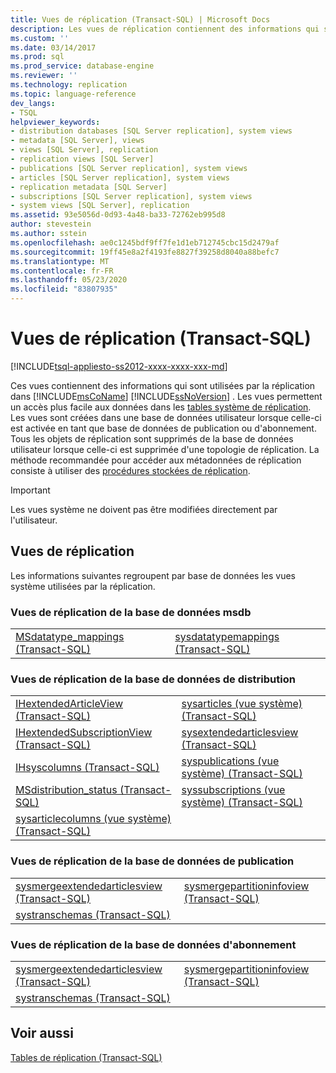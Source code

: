 ```yaml
---
title: Vues de réplication (Transact-SQL) | Microsoft Docs
description: Les vues de réplication contiennent des informations qui sont utilisées par la réplication dans SQL Server. Les vues facilitent l'accès aux données dans les tables système de réplication.
ms.custom: ''
ms.date: 03/14/2017
ms.prod: sql
ms.prod_service: database-engine
ms.reviewer: ''
ms.technology: replication
ms.topic: language-reference
dev_langs:
- TSQL
helpviewer_keywords:
- distribution databases [SQL Server replication], system views
- metadata [SQL Server], views
- views [SQL Server], replication
- replication views [SQL Server]
- publications [SQL Server replication], system views
- articles [SQL Server replication], system views
- replication metadata [SQL Server]
- subscriptions [SQL Server replication], system views
- system views [SQL Server], replication
ms.assetid: 93e5056d-0d93-4a48-ba33-72762eb995d8
author: stevestein
ms.author: sstein
ms.openlocfilehash: ae0c1245bdf9ff7fe1d1eb712745cbc15d2479af
ms.sourcegitcommit: 19ff45e8a2f4193fe8827f39258d8040a88befc7
ms.translationtype: MT
ms.contentlocale: fr-FR
ms.lasthandoff: 05/23/2020
ms.locfileid: "83807935"
---
```

# <a name="replication-views-transact-sql"></a>Vues de réplication (Transact-SQL)
[!INCLUDE[tsql-appliesto-ss2012-xxxx-xxxx-xxx-md](../../includes/tsql-appliesto-ss2012-xxxx-xxxx-xxx-md.md)]

  Ces vues contiennent des informations qui sont utilisées par la réplication dans [!INCLUDE[msCoName](../../includes/msconame-md.md)] [!INCLUDE[ssNoVersion](../../includes/ssnoversion-md.md)] . Les vues permettent un accès plus facile aux données dans les [tables système de réplication](../../relational-databases/system-tables/replication-tables-transact-sql.md). Les vues sont créées dans une base de données utilisateur lorsque celle-ci est activée en tant que base de données de publication ou d'abonnement. Tous les objets de réplication sont supprimés de la base de données utilisateur lorsque celle-ci est supprimée d'une topologie de réplication. La méthode recommandée pour accéder aux métadonnées de réplication consiste à utiliser des [procédures stockées de réplication](../../relational-databases/system-stored-procedures/replication-stored-procedures-transact-sql.md).  
  
> [!IMPORTANT]  
>  Les vues système ne doivent pas être modifiées directement par l'utilisateur.  
  
## <a name="replication-views"></a>Vues de réplication  
 Les informations suivantes regroupent par base de données les vues système utilisées par la réplication.  
  
### <a name="replication-views-in-the-msdb-database"></a>Vues de réplication de la base de données msdb  
  
|||  
|-|-|  
|[MSdatatype_mappings &#40;Transact-SQL&#41;](../../relational-databases/system-views/msdatatype-mappings-transact-sql.md)|[sysdatatypemappings &#40;Transact-SQL&#41;](../../relational-databases/system-views/sysdatatypemappings-transact-sql.md)|  
  
### <a name="replication-views-in-the-distribution-database"></a>Vues de réplication de la base de données de distribution  
  
|||  
|-|-|  
|[IHextendedArticleView &#40;Transact-SQL&#41;](../../relational-databases/system-views/ihextendedarticleview-transact-sql.md)|[sysarticles &#40;vue système&#41; &#40;Transact-SQL&#41;](../../relational-databases/system-views/sysarticles-system-view-transact-sql.md)|  
|[IHextendedSubscriptionView &#40;Transact-SQL&#41;](../../relational-databases/system-views/ihextendedsubscriptionview-transact-sql.md)|[sysextendedarticlesview &#40;Transact-SQL&#41;](../../relational-databases/system-views/sysextendedarticlesview-transact-sql.md)|  
|[IHsyscolumns &#40;Transact-SQL&#41;](../../relational-databases/system-views/ihsyscolumns-transact-sql.md)|[syspublications &#40;vue système&#41; &#40;Transact-SQL&#41;](../../relational-databases/system-views/syspublications-system-view-transact-sql.md)|  
|[MSdistribution_status &#40;Transact-SQL&#41;](../../relational-databases/system-views/msdistribution-status-transact-sql.md)|[syssubscriptions &#40;vue système&#41; &#40;Transact-SQL&#41;](../../relational-databases/system-views/syssubscriptions-system-view-transact-sql.md)|  
|[sysarticlecolumns &#40;vue système&#41; &#40;Transact-SQL&#41;](../../relational-databases/system-views/sysarticlecolumns-system-view-transact-sql.md)||  
  
### <a name="replication-views-in-the-publication-database"></a>Vues de réplication de la base de données de publication  
  
|||  
|-|-|  
|[sysmergeextendedarticlesview &#40;Transact-SQL&#41;](../../relational-databases/system-views/sysmergeextendedarticlesview-transact-sql.md)|[sysmergepartitioninfoview &#40;Transact-SQL&#41;](../../relational-databases/system-views/sysmergepartitioninfoview-transact-sql.md)|  
|[systranschemas &#40;Transact-SQL&#41;](../../relational-databases/system-views/systranschemas-transact-sql.md)||  
  
### <a name="replication-views-in-the-subscription-database"></a>Vues de réplication de la base de données d'abonnement  
  
|||  
|-|-|  
|[sysmergeextendedarticlesview &#40;Transact-SQL&#41;](../../relational-databases/system-views/sysmergeextendedarticlesview-transact-sql.md)|[sysmergepartitioninfoview &#40;Transact-SQL&#41;](../../relational-databases/system-views/sysmergepartitioninfoview-transact-sql.md)|  
|[systranschemas &#40;Transact-SQL&#41;](../../relational-databases/system-views/systranschemas-transact-sql.md)||  
  
## <a name="see-also"></a>Voir aussi  
 [Tables de réplication &#40;Transact-SQL&#41;](../../relational-databases/system-tables/replication-tables-transact-sql.md)  
  
  
